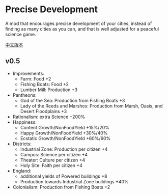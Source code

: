 ﻿# Precise Development

A mod that encourages precise development of your cities, instead of finding as many cities as you can, and that is well adjusted for a peaceful science game.

[中文版本](./README_CN.md)

## v0.5

- Improvements:
  - Farm: Food +2
  - Fishing Boats: Food +2
  - Lumber Mill: Production +3
- Pantheons:
  - God of the Sea: Production from Fishing Boats +3
  - Lady of the Reeds and Marshes: Production from Marsh, Oasis, and Desert Floodplains +3
- Rationalism: extra Science +200%
- Happiness:
  - Content Growth/NonFoodYield +15%/20%
  - Happy Growth/NonFoodYield +30%/40%
  - Ecstatic Growth/NonFoodYield +60%/60%
- Districts:
  - Industrial Zone: Production per citizen +4
  - Campus: Science per citizen +4
  - Theater: Culture per citizen +4
  - Holy Site: Faith per citizen +4
- England:
  - additional yields of Powered buildings +8
  - Production towards Industrial Zone buildings +40%
- Colonialism: Production from Fishing Boats +2
